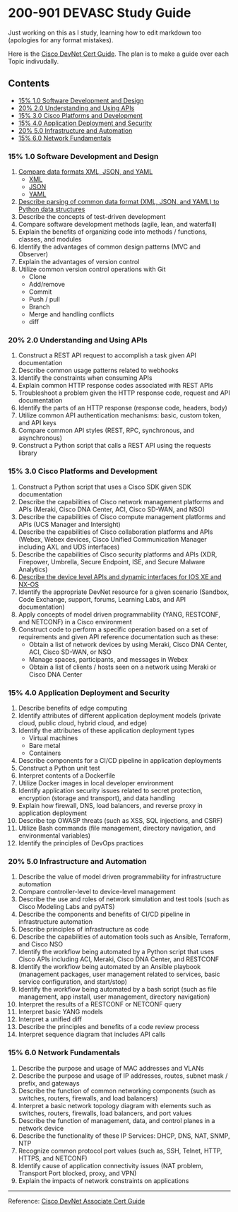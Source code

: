 # 200-901 DEVASC Study Guide

Just working on this as I study, learning how to edit markdown too (apologies for any format mistakes).


Here is the [Cisco DevNet Cert Guide](https://mkto.cisco.com/devnet-associate-cert-guide.html?utm_campaign=devnetcertguide&utm_source=web&utm_medium=cdc-devnetassociate-hero). The plan is to make a guide over each Topic indivudally.

## Contents

- [15% 1.0 Software Development and Design](#15-10-software-development-and-design)
- [20% 2.0 Understanding and Using APIs](#20-20-understanding-and-using-apis)
- [15% 3.0 Cisco Platforms and Development](#15-30-cisco-platforms-and-development)
- [15% 4.0 Application Deployment and Security](#15-40-application-deployment-and-security)
- [20% 5.0 Infrastructure and Automation](#20-50-infrastructure-and-automation)
- [15% 6.0 Network Fundamentals](#15-60-network-fundamentals)

### 15% 1.0 Software Development and Design

1. [Compare data formats XML, JSON, and YAML](<1.0 Software Development and Design/XML-JSON-YAM.md>)
   * [XML](<1.0 Software Development and Design/XML.md>)
   * [JSON](<1.0 Software Development and Design/JSON.md>)
   * [YAML](<1.0 Software Development and Design/YAML.md>) 
2. [Describe parsing of common data format (XML, JSON, and YAML) to Python data structures](<1.0 Software Development and Design/Parsing XML, JSON, and YAML Python..md>)
3. Describe the concepts of test-driven development
4. Compare software development methods (agile, lean, and waterfall)
5. Explain the benefits of organizing code into methods / functions, classes, and modules
6. Identify the advantages of common design patterns (MVC and Observer)
7. Explain the advantages of version control
8. Utilize common version control operations with Git
    - Clone
    - Add/remove
    - Commit
    - Push / pull
    - Branch
    - Merge and handling conflicts
    - diff

### 20% 2.0 Understanding and Using APIs

1. Construct a REST API request to accomplish a task given API documentation
2. Describe common usage patterns related to webhooks
3. Identify the constraints when consuming APIs
4. Explain common HTTP response codes associated with REST APIs
5. Troubleshoot a problem given the HTTP response code, request and API documentation
6. Identify the parts of an HTTP response (response code, headers, body)
7. Utilize common API authentication mechanisms: basic, custom token, and API keys
8. Compare common API styles (REST, RPC, synchronous, and asynchronous)
9. Construct a Python script that calls a REST API using the requests library

### 15% 3.0 Cisco Platforms and Development

1. Construct a Python script that uses a Cisco SDK given SDK documentation
2. Describe the capabilities of Cisco network management platforms and APIs (Meraki, Cisco DNA Center, ACI, Cisco SD-WAN, and NSO)
3. Describe the capabilities of Cisco compute management platforms and APIs (UCS Manager and Intersight)
4. Describe the capabilities of Cisco collaboration platforms and APIs (Webex, Webex devices, Cisco Unified Communication Manager including AXL and UDS interfaces)
5. Describe the capabilities of Cisco security platforms and APIs (XDR, Firepower, Umbrella, Secure Endpoint, ISE, and Secure Malware Analytics)
6. [Describe the device level APIs and dynamic interfaces for IOS XE and NX-OS](<3.0 Cisco Platforms and Development/NexusAPI.md>)
7. Identify the appropriate DevNet resource for a given scenario (Sandbox, Code Exchange, support, forums, Learning Labs, and API documentation)
8. Apply concepts of model driven programmability (YANG, RESTCONF, and NETCONF) in a Cisco environment
9. Construct code to perform a specific operation based on a set of requirements and given API reference documentation such as these:
    - Obtain a list of network devices by using Meraki, Cisco DNA Center, ACI, Cisco SD-WAN, or NSO
    - Manage spaces, participants, and messages in Webex
    - Obtain a list of clients / hosts seen on a network using Meraki or Cisco DNA Center

### 15% 4.0 Application Deployment and Security

1. Describe benefits of edge computing
2. Identify attributes of different application deployment models (private cloud, public cloud, hybrid cloud, and edge)
3. Identify the attributes of these application deployment types
    - Virtual machines
    - Bare metal
    - Containers
4. Describe components for a CI/CD pipeline in application deployments
5. Construct a Python unit test
6. Interpret contents of a Dockerfile
7. Utilize Docker images in local developer environment
8. Identify application security issues related to secret protection, encryption (storage and transport), and data handling
9. Explain how firewall, DNS, load balancers, and reverse proxy in application deployment
10. Describe top OWASP threats (such as XSS, SQL injections, and CSRF)
11. Utilize Bash commands (file management, directory navigation, and environmental variables)
12. Identify the principles of DevOps practices

### 20% 5.0 Infrastructure and Automation

1. Describe the value of model driven programmability for infrastructure automation
2. Compare controller-level to device-level management
3. Describe the use and roles of network simulation and test tools (such as Cisco Modeling Labs and pyATS)
4. Describe the components and benefits of CI/CD pipeline in infrastructure automation
5. Describe principles of infrastructure as code
6. Describe the capabilities of automation tools such as Ansible, Terraform, and Cisco NSO
7. Identify the workflow being automated by a Python script that uses Cisco APIs including ACI, Meraki, Cisco DNA Center, and RESTCONF
8. Identify the workflow being automated by an Ansible playbook (management packages, user management related to services, basic service configuration, and start/stop)
9. Identify the workflow being automated by a bash script (such as file management, app install, user management, directory navigation)
10. Interpret the results of a RESTCONF or NETCONF query
11. Interpret basic YANG models
12. Interpret a unified diff
13. Describe the principles and benefits of a code review process
14. Interpret sequence diagram that includes API calls

### 15% 6.0 Network Fundamentals

1. Describe the purpose and usage of MAC addresses and VLANs
2. Describe the purpose and usage of IP addresses, routes, subnet mask / prefix, and gateways
3. Describe the function of common networking components (such as switches, routers, firewalls, and load balancers)
4. Interpret a basic network topology diagram with elements such as switches, routers, firewalls, load balancers, and port values
5. Describe the function of management, data, and control planes in a network device
6. Describe the functionality of these IP Services: DHCP, DNS, NAT, SNMP, NTP
7. Recognize common protocol port values (such as, SSH, Telnet, HTTP, HTTPS, and NETCONF)
8. Identify cause of application connectivity issues (NAT problem, Transport Port blocked, proxy, and VPN)
9. Explain the impacts of network constraints on applications

---

Reference: [Cisco DevNet Associate Cert Guide](https://mkto.cisco.com/devnet-associate-cert-guide.html?utm_campaign=devnetcertguide&utm_source=web&utm_medium=cdc-devnetassociate-hero)
